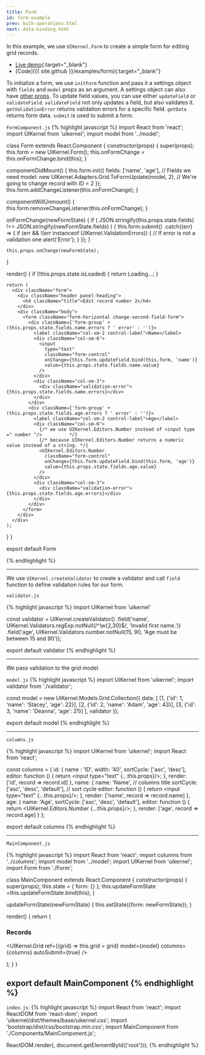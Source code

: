 ```yaml
---
title: Form
id: form-example
prev: bulk-operations.html
next: data-binding.html
---
```


In this example, we use `UIKernel.Form` to create a simple form for editing grid records.

* [Live demo](/examples/form/){:target="_blank"}
* [Code]({{ site.github }}/examples/form){:target="_blank"}

To initialize a form, we use `initForm` function and pass it a settings object with `fields` and `model` props as an argument.
A settings object can also have [other props](form-mixin.html).
To update field values, you can use either `updateField` or `validateField`.
`validateField` not only updates a field, but also validates it.
`getValidationError` returns validation errors for a specific field.
`getData` returns form data.
`submit` is used to submit a form.

`FormComponent.js`
{% highlight javascript %}
import React from 'react';
import UIKernel from 'uikernel';
import model from '../model';

class Form extends React.Component {
  constructor(props) {
    super(props);
    this.form = new UIKernel.Form();
    this.onFormChange = this.onFormChange.bind(this);
  }

  componentDidMount() {
    this.form.init({
      fields: ['name', 'age'], // Fields we need
      model: new UIKernel.Adapters.Grid.ToFormUpdate(model, 2), // We're going to change record with ID = 2
    });
    this.form.addChangeListener(this.onFormChange);
  }

  componentWillUnmount() {
    this.form.removeChangeListener(this.onFormChange);
  }

  onFormChange(newFormState) {
    if ( JSON.stringify(this.props.state.fields) !== JSON.stringify(newFormState.fields) ) {
      this.form.submit()
        .catch((err) => {
          if (err && !(err instanceof UIKernel.ValidationErrors)) { // If error is not a validation one
            alert('Error');
          }
        });
    }

    this.props.onChange(newFormState);
  }

  render() {
    if (!this.props.state.isLoaded) {
      return <span>Loading...</span>;
    }

    return (
      <div className="form">
        <div className="header panel-heading">
          <h4 className="title">Edit record number 2</h4>
        </div>
        <div className="body">
          <form className="form-horizontal change-second-field-form">
            <div className={'form-group' + (this.props.state.fields.name.errors ? ' error' : '')}>
              <label className="col-sm-2 control-label">Name</label>
              <div className="col-sm-6">
                <input
                  type="text"
                  className="form-control"
                  onChange={this.form.updateField.bind(this.form, 'name')}
                  value={this.props.state.fields.name.value}
                />
              </div>
              <div className="col-sm-3">
                <div className="validation-error">{this.props.state.fields.name.errors}</div>
              </div>
            </div>
            <div className={'form-group' + (this.props.state.fields.age.errors ? ' error' : '')}>
              <label className="col-sm-2 control-label">Age</label>
              <div className="col-sm-6">
                {/* we use UIKernel.Editors.Number instead of <input type =" number "/>          */}
                {/* because UIKernel.Editors.Number returns a numeric value instead of a string. */}
                <UIKernel.Editors.Number
                  className="form-control"
                  onChange={this.form.updateField.bind(this.form, 'age')}
                  value={this.props.state.fields.age.value}
                />
              </div>
              <div className="col-sm-3">
                <div className="validation-error">{this.props.state.fields.age.errors}</div>
              </div>
            </div>
          </form>
        </div>
      </div>
    );
  }
}

export default Form

{% endhighlight %}

---

We use `UIKernel.createValidator` to create a validator and call `field` function to define validation rules for our form.

`validator.js`

{% highlight javascript %}
import UIKernel from 'uikernel'

const validator = UIKernel.createValidator()
  .field('name', UIKernel.Validators.regExp.notNull(/^\w{2,30}$/, 'Invalid first name.'))
  .field('age', UIKernel.Validators.number.notNull(15, 90, 'Age must be between 15 and 90'));

export default validator
{% endhighlight %}

---

We pass validation to the grid model.

`model.js`
{% highlight javascript %}
import UIKernel from 'uikernel';
import validator from './validator';

const model = new UIKernel.Models.Grid.Collection({
  data: [
    [1, {'id': 1, 'name': 'Stacey', 'age': 22}],
    [2, {'id': 2, 'name': 'Adam',   'age': 43}],
    [3, {'id': 3, 'name': 'Deanna', 'age': 21}]
  ],
  validator
});

export default model
{% endhighlight %}

---

`columns.js`

{% highlight javascript %}
import UIKernel from 'uikernel';
import React from 'react';

const columns = {
  id: {
    name : 'ID',
    width: '40',
    sortCycle: ['asc', 'desc'],
    editor: function () {
      return <input type="text" {...this.props}/>;
    },
    render: ['id', record => record.id]
  },
  name: {
    name: 'Name', // columns title
    sortCycle: ['asc', 'desc', 'default'], // sort cycle
    editor: function () {
      return <input type="text" {...this.props}/>;
    },
    render: ['name', record => record.name]
  },
  age: {
    name: 'Age',
    sortCycle: ['asc', 'desc', 'default'],
    editor: function () {
      return <UIKernel.Editors.Number {...this.props}/>;
    },
    render: ['age', record => record.age]
  }
};

export default columns
{% endhighlight %}

---

`MainComponent.js`

{% highlight javascript %}
import React from 'react';
import columns from '../columns';
import model from '../model';
import UIKernel from 'uikernel';
import Form from './Form';

class MainComponent extends React.Component {
  constructor(props) {
    super(props);
    this.state = {
      form: {}
    };
    this.updateFormState =this.updateFormState.bind(this);
  }

  updateFormState(newFormState) {
    this.setState({form: newFormState});
  }

  render() {
    return (
      <div className="container">
        <div className="row">
          <div className="col-sm-12">
            <div className="panel panel-info">
              <div className="panel-heading">
                <h3 className="panel-title">Records</h3>
              </div>
              <div className="panel-body padding0">
                <UIKernel.Grid
                  ref={(grid) => this.grid = grid}
                  model={model}
                  columns={columns}
                  autoSubmit={true}
                />
                <Form
                  state={this.state.form}
                  onChange={this.updateFormState}
                />
              </div>
            </div>
          </div>
        </div>
      </div>
    );
  }
}

export default MainComponent
{% endhighlight %}
---

`index.js`:
{% highlight javascript %}
import React from 'react';
import ReactDOM from 'react-dom';
import 'uikernel/dist/themes/base/uikernel.css';
import 'bootstrap/dist/css/bootstrap.min.css';
import MainComponent from './Components/MainComponent.js';

ReactDOM.render(<MainComponent/>, document.getElementById(('root')));
{% endhighlight %}
